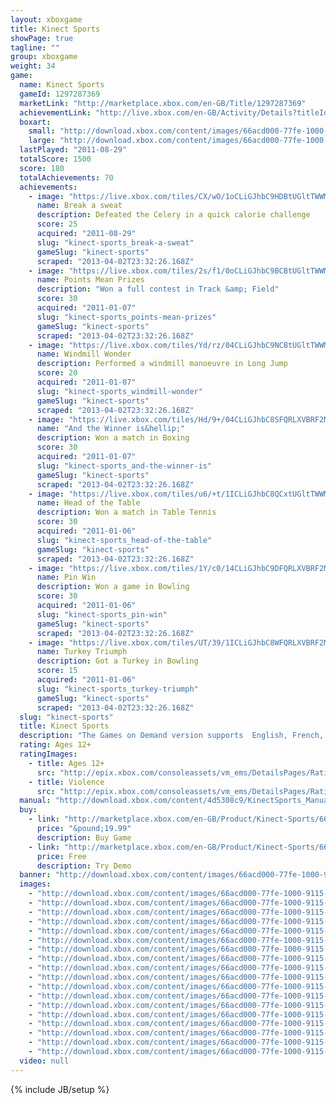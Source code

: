 ```yaml
---
layout: xboxgame
title: Kinect Sports
showPage: true
tagline: ""
group: xboxgame
weight: 34
game: 
  name: Kinect Sports
  gameId: 1297287369
  marketLink: "http://marketplace.xbox.com/en-GB/Title/1297287369"
  achievementLink: "http://live.xbox.com/en-GB/Activity/Details?titleId=1297287369"
  boxart: 
    small: "http://download.xbox.com/content/images/66acd000-77fe-1000-9115-d8024d5308c9/2057/boxartsm.jpg"
    large: "http://download.xbox.com/content/images/66acd000-77fe-1000-9115-d8024d5308c9/2057/boxartlg.jpg"
  lastPlayed: "2011-08-29"
  totalScore: 1500
  score: 180
  totalAchievements: 70
  achievements: 
    - image: "https://live.xbox.com/tiles/CX/wO/1oCLiGJhbC9HDBtUGltTWWM5L2FjaC8wLzYzAAAAAOfn5-khfBU=.jpg"
      name: Break a sweat
      description: Defeated the Celery in a quick calorie challenge
      score: 25
      acquired: "2011-08-29"
      slug: "kinect-sports_break-a-sweat"
      gameSlug: "kinect-sports"
      scraped: "2013-04-02T23:32:26.168Z"
    - image: "https://live.xbox.com/tiles/2s/f1/0oCLiGJhbC9BCBtUGltTWWM5L2FjaC8wLzI1AAAAAOfn5-3ax8Y=.jpg"
      name: Points Mean Prizes
      description: "Won a full contest in Track &amp; Field"
      score: 30
      acquired: "2011-01-07"
      slug: "kinect-sports_points-mean-prizes"
      gameSlug: "kinect-sports"
      scraped: "2013-04-02T23:32:26.168Z"
    - image: "https://live.xbox.com/tiles/Yd/rz/04CLiGJhbC9NCBtUGltTWWM5L2FjaC8wLzI5AAAAAOfn5-zc2n0=.jpg"
      name: Windmill Wonder
      description: Performed a windmill manoeuvre in Long Jump
      score: 20
      acquired: "2011-01-07"
      slug: "kinect-sports_windmill-wonder"
      gameSlug: "kinect-sports"
      scraped: "2013-04-02T23:32:26.168Z"
    - image: "https://live.xbox.com/tiles/Hd/9+/04CLiGJhbC8SFQRLXVBRF2M5L2FjaC8wL2YAAAAA5+fn-FHfBg==.jpg"
      name: "And the Winner is&hellip;"
      description: Won a match in Boxing
      score: 30
      acquired: "2011-01-07"
      slug: "kinect-sports_and-the-winner-is"
      gameSlug: "kinect-sports"
      scraped: "2013-04-02T23:32:26.168Z"
    - image: "https://live.xbox.com/tiles/u6/+t/1ICLiGJhbC8QCxtUGltTWWM5L2FjaC8wLzFkAAAAAOfn5-uCr6c=.jpg"
      name: Head of the Table
      description: Won a match in Table Tennis
      score: 30
      acquired: "2011-01-06"
      slug: "kinect-sports_head-of-the-table"
      gameSlug: "kinect-sports"
      scraped: "2013-04-02T23:32:26.168Z"
    - image: "https://live.xbox.com/tiles/1Y/c0/14CLiGJhbC9DFQRLXVBRF2M5L2FjaC8wLzcAAAAA5+fn+BuHzg==.jpg"
      name: Pin Win
      description: Won a game in Bowling
      score: 30
      acquired: "2011-01-06"
      slug: "kinect-sports_pin-win"
      gameSlug: "kinect-sports"
      scraped: "2013-04-02T23:32:26.168Z"
    - image: "https://live.xbox.com/tiles/UT/39/1ICLiGJhbC8WFQRLXVBRF2M5L2FjaC8wL2IAAAAA5+fn+9I9Sg==.jpg"
      name: Turkey Triumph
      description: Got a Turkey in Bowling
      score: 15
      acquired: "2011-01-06"
      slug: "kinect-sports_turkey-triumph"
      gameSlug: "kinect-sports"
      scraped: "2013-04-02T23:32:26.168Z"
  slug: "kinect-sports"
  title: Kinect Sports
  description: "The Games on Demand version supports  English, French, Italian, German, Spanish, Potuguese, Russian, Japanese, Korean, Chinese.  Kinect Sports sends you, your friends and family into the stadium to bring out your potential as sporting legends. Experience all the thrills of six major events: Soccer, Bowling, Track &amp; Field, Boxing, Beach Volleyball and Table Tennis.  No controller required - your body is all you need. From delivering a supreme serve to vaulting the final hurdle, the Kinect sensor tracks all your movements. Play solo to boost your personal best, tackle computer-controlled opponents, send challenges across the globe via Xbox LIVE or gather around the TV for lively living room competition. There&apos;s even a mascot-packed Party Play option for those times when everyone wants in on the action!"
  rating: Ages 12+
  ratingImages: 
    - title: Ages 12+
      src: "http://epix.xbox.com/consoleassets/vm_ems/DetailsPages/RatingSystemID/14/default/Values/14003.png"
    - title: Violence
      src: "http://epix.xbox.com/consoleassets/vm_ems/DetailsPages/RatingSystemID/14/default/Descriptors/14005.png"
  manual: "http://download.xbox.com/content/4d5308c9/KinectSports_Manual_EN-FR_Revised.pdf"
  buy: 
    - link: "http://marketplace.xbox.com/en-GB/Product/Kinect-Sports/66acd000-77fe-1000-9115-d8024d5308c9?nosplash=1&amp;purchase=1&amp;DownloadType=Game"
      price: "&pound;19.99"
      description: Buy Game
    - link: "http://marketplace.xbox.com/en-GB/Product/Kinect-Sports/66acd000-77fe-1000-9115-d8024d5308c9?nosplash=1&amp;purchase=1&amp;DownloadType=GameDemo"
      price: Free
      description: Try Demo
  banner: "http://download.xbox.com/content/images/66acd000-77fe-1000-9115-d8024d5308c9/2057/banner.png"
  images: 
    - "http://download.xbox.com/content/images/66acd000-77fe-1000-9115-d8024d5308c9/1033/screenlg1.jpg"
    - "http://download.xbox.com/content/images/66acd000-77fe-1000-9115-d8024d5308c9/1033/screenlg2.jpg"
    - "http://download.xbox.com/content/images/66acd000-77fe-1000-9115-d8024d5308c9/1033/screenlg3.jpg"
    - "http://download.xbox.com/content/images/66acd000-77fe-1000-9115-d8024d5308c9/1033/screenlg4.jpg"
    - "http://download.xbox.com/content/images/66acd000-77fe-1000-9115-d8024d5308c9/1033/screenlg5.jpg"
    - "http://download.xbox.com/content/images/66acd000-77fe-1000-9115-d8024d5308c9/1033/screenlg6.jpg"
    - "http://download.xbox.com/content/images/66acd000-77fe-1000-9115-d8024d5308c9/1033/screenlg7.jpg"
    - "http://download.xbox.com/content/images/66acd000-77fe-1000-9115-d8024d5308c9/1033/screenlg8.jpg"
    - "http://download.xbox.com/content/images/66acd000-77fe-1000-9115-d8024d5308c9/1033/screenlg9.jpg"
    - "http://download.xbox.com/content/images/66acd000-77fe-1000-9115-d8024d5308c9/1033/screenlg10.jpg"
    - "http://download.xbox.com/content/images/66acd000-77fe-1000-9115-d8024d5308c9/1033/screenlg11.jpg"
    - "http://download.xbox.com/content/images/66acd000-77fe-1000-9115-d8024d5308c9/1033/screenlg12.jpg"
    - "http://download.xbox.com/content/images/66acd000-77fe-1000-9115-d8024d5308c9/1033/screenlg13.jpg"
    - "http://download.xbox.com/content/images/66acd000-77fe-1000-9115-d8024d5308c9/1033/screenlg14.jpg"
    - "http://download.xbox.com/content/images/66acd000-77fe-1000-9115-d8024d5308c9/1033/screenlg15.jpg"
    - "http://download.xbox.com/content/images/66acd000-77fe-1000-9115-d8024d5308c9/1033/screenlg16.jpg"
    - "http://download.xbox.com/content/images/66acd000-77fe-1000-9115-d8024d5308c9/1033/screenlg17.jpg"
    - "http://download.xbox.com/content/images/66acd000-77fe-1000-9115-d8024d5308c9/1033/screenlg18.jpg"
  video: null
---
```

{% include JB/setup %}